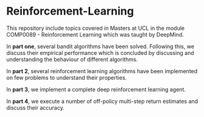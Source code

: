 # Reinforcement-Learning
This repository include topics covered in Masters at UCL in the module COMP0089 - Reinforcement Learning which was taught by DeepMind.

In **part one**, several bandit algorithms have been solved. Following this, we discuss their empirical performance which is concluded by discussing and understanding the behaviour of different algorithms.

In **part 2**, several reinforcement learning algorithms have been implemented on few problems to understand their properties.

In **part 3**, we implement a complete deep reinforcement learning agent.

In **part 4**, we execute a number of off-policy multi-step return estimates and discuss their accuracy.
